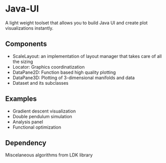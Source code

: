 # Java-UI
A light weight toolset that allows you to build Java UI and create plot visualizations instantly.

## Components
* ScaleLayout: an implementation of layout manager that takes care of all the sizing
* Locator: Graphics coordinatization
* DataPane2D: Function based high quality plotting
* DataPane3D: Plotting of 3-dimensional manifolds and data
* Dataset and its subclasses

## Examples
* Gradient descent visualization
* Double pendulum simulation
* Analysis panel
* Functional optimization

## Dependency
Miscelaneous algorithms from LDK library
